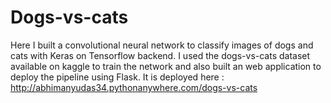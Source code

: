 # Dogs-vs-cats

Here I built a convolutional neural network to classify images of dogs and cats with Keras on Tensorflow backend. I used the dogs-vs-cats dataset available on kaggle to train the network and also built an web application to deploy the pipeline using Flask.
It is deployed here : http://abhimanyudas34.pythonanywhere.com/dogs-vs-cats
